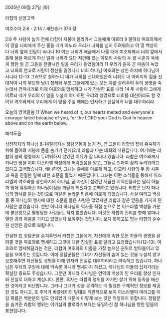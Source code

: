 2005년 09월 27일 (화)

라합의 신앙고백



여호수아 2:8 - 2:14 / 새찬송가 376 장


2:8 두 사람이 눕기 전에 라합이 지붕에 올라가서 그들에게 이르러 9 말하되 여호와께서 이 땅을 너희에게 주신 줄을 내가 아노라 우리가 너희를 심히 두려워하고 이 땅 백성이 다 너희 앞에 간담이 녹나니 10 이는 너희가 애굽에서 나올 때에 여호와께서 너희 앞에서 홍해 물을 마르게 하신 일과 너희가 요단 저편에 있는 아모리 사람의 두 왕 시혼과 옥에게 행한 일 곧 그들을 전멸시킨 일을 우리가 들었음이라 11 우리가 듣자 곧 마음이 녹았고 너희의 연고로 사람이 정신을 잃었나니 너희 하나님 여호와는 상천 하지에 하나님이시니라 12-13 그러므로 청하노니 내가 너희를 선대하였은즉 너희도 내 아버지의 집을 선대하여 나의 부모와 남녀 형제와 무릇 그들에게 있는 모든 자를 살려주어 우리 생명을 죽는데서 건져내기로 이제 여호와로 맹세하고 내게 진실한 표를 내라 14 두 사람이 그에게 이르되 네가 우리의 이 일을 누설치 아니하면 우리의 생명으로 너희를 대신이라도 할 것이요 여호와께서 우리에게 이 땅을 주실 때에는 인자하고 진실하게 너를 대우하리라 

오늘의 영어말씀 
11 When we heard of it, our hearts melted and everyone's courage failed because of you, for the LORD your God is God in heaven above and on the earth below.

해석도움





상천하지의 하나님 
8-14절까지는 정탐꾼들이 눕기 전, 곧 그들이 라합의 집에 유숙하기 위해 들어와 지붕에 몸을 숨기기 전에(2:1) 라합과 나눈 대화의 내용입니다. 여기에는 라합이 왕의 명령까지 두려워하지 않았던 이유가 잘 나타나 있습니다. 라합은 여호와께서 가나안 땅을 이미 이스라엘 백성에게 허락했음을 알고, 그들로 인하여 심히 두려워하고 있다고 고백했습니다. 왜냐하면, 그녀는 홍해를 마르게 하고, 아모리 사람의 두 왕 시혼과 옥을 진멸한 일에 대한 소문을 들었기 때문입니다. 그녀는 이런 소식들을 통해서 이스라엘의 여호와를 상천하지의 하나님, 곧 자신이 섬겼던 저급한 지역신들과는 달리 하늘과 땅에 유일하신 하나님이심을 깨닫게 되었다고 고백하고 있습니다. 라합은 단지 하나님의 행사를 듣는 것만으로 이같은 놀라운 믿음에 이르게 되었습니다. 사실 여리고 백성들 중 하나님의 행사에 대한 소문을 들은 사람은 많았지만 라합과 같은 믿음을 가지게 된 사람은 없었습니다. 뿐만 아니라 하나님의 역사를 직접 눈으로 본 이스라엘 백성들 가운데 불신앙으로 멸망당한 사람들도 적지 않았습니다. 이것은 라합이 진리를 향해 얼마나 열린 귀와 마음을 가지고 있었는지 보여주는 것입니다. 보지 못하고도 믿는 라합의 순수한 신앙은 참으로 복됩니다. 

진실한 표 
정탐꾼을 숨겨주면서 라합은 그들에게, 자신에게 속한 모든 자들의 생명을 살려줄 것을 여호와로 맹세하고 그것에 대한 진실한 표를 달라고 요청했습니다(12-13). 여호와로 맹세해달라는 것은, 라합이 여호와의 이름을 가장 높으신 권위로 받아들이고 있음을 보여주는 것입니다. 이에 정탐꾼들은 그녀가 자신들이 숨어 있는 것을 누설치 않고 보호해주면 자신들도 생명을 다해 인자와 진실로 대우하리라고 약속하고 있습니다. 하나님은 우리의 구원에 대해 약속뿐 아니라 맹세까지 하셨고, 하나님의 아들의 십자가라는 확실한 증표도 주셨습니다. 그뿐만 아니라 하나님은 언약의 백성이 된 우리를 항상 인자와 진실로 대하고 계십니다. 한편, 혹자는 라합의 행위를 자기만 살기 위해 동족을 배신한 것이라고 비난합니다. 그러나 그녀가 성을 공격하는 데 필요한 구체적인 정보를 제공한 것도 아니고, 또 주석가 바클레이의 말대로 객관적으로 보아 이스라엘이 여리고를 이길 확률은 백만분의 일도 안되었기 때문에 이렇게 보는 것은 적절하지 못합니다. 정탐꾼을 숨겨준 라합의 행위는 이기심의 발로라기보다는 유일하신 참 하나님을 향한 믿음의 표현입니다.